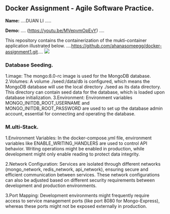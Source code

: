 ## Docker Assignment - Agile Software Practice.

__Name:__ ....DUAN LI .....

__Demo:__ .... (https://youtu.be/MVepvmOpEvY) ....

This repository contains the containerization of the mukti-container application illustrated below.
  ....https://github.com/ahanasomeegg/docker-assignment1.git....
![](./images/arch.png)

### Database Seeding.

1.image: The mongo:8.0-rc image is used for the MongoDB database.
2.Volumes: A volume ./seed:/data/db is configured, which means the MongoDB database will use the local directory ./seed as its data directory. This directory can contain seed data for the database, which is loaded upon database initialization.
3.Environment: Environment variables MONGO_INITDB_ROOT_USERNAME and MONGO_INITDB_ROOT_PASSWORD are used to set up the database admin account, essential for connecting and operating the database.

### M.ulti-Stack.

1.Environment Variables: In the docker-compose.yml file, environment variables like ENABLE_WRITING_HANDLERS are used to control API behavior. Writing operations might be enabled in production, while development might only enable reading to protect data integrity.

2.Network Configuration: Services are isolated through different networks (mongo_network, redis_network, api_network), ensuring secure and efficient communication between services. These network configurations can also be adjusted based on different security requirements between development and production environments.

3.Port Mapping: Development environments might frequently require access to service management ports (like port 8080 for Mongo-Express), whereas these ports might not be exposed externally in production.

